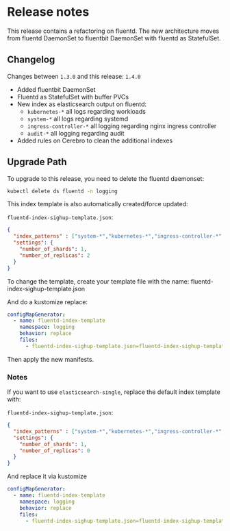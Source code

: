 # Release notes

This release contains a refactoring on fluentd. The new architecture moves from fluentd DaemonSet to fluentbit DaemonSet
with fluentd as StatefulSet.

## Changelog

Changes between `1.3.0` and this release: `1.4.0`

- Added fluentbit DaemonSet
- Fluentd as StatefulSet with buffer PVCs
- New index as elasticsearch output on fluentd:
  - `kubernetes-*` all logs regarding workloads
  - `system-*` all logs regarding systemd
  - `ingress-controller-*` all logging regarding nginx ingress controller
  - `audit-*` all logging regarding audit
- Added rules on Cerebro to clean the additional indexes

## Upgrade Path

To upgrade to this release, you need to delete the fluentd daemonset:

```bash
kubectl delete ds fluentd -n logging
```

This index template is also automatically created/force updated:

`fluentd-index-sighup-template.json`:
```json
{
  "index_patterns" : ["system-*","kubernetes-*","ingress-controller-*","audit-*"],
  "settings": {
    "number_of_shards": 1,
    "number_of_replicas": 2
  }
}
```

To change the template, create your template file with the name: fluentd-index-sighup-template.json

And do a kustomize replace:

```yaml
configMapGenerator:
  - name: fluentd-index-template
    namespace: logging
    behavior: replace
    files:
      - fluentd-index-sighup-template.json=fluentd-index-sighup-template.json
```

Then apply the new manifests.


### Notes

If you want to use `elasticsearch-single`, replace the default index template with:

`fluentd-index-sighup-template.json`:
```json
{
  "index_patterns" : ["system-*","kubernetes-*","ingress-controller-*","audit-*"],
  "settings": {
    "number_of_shards": 1,
    "number_of_replicas": 0
  }
}
```

And replace it via kustomize

```yaml
configMapGenerator:
  - name: fluentd-index-template
    namespace: logging
    behavior: replace
    files:
      - fluentd-index-sighup-template.json=fluentd-index-sighup-template.json
```
